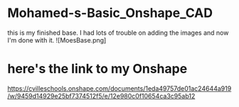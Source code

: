 # Mohamed-s-Basic_Onshape_CAD
 this is my finished base. I had lots of trouble on adding the images and now I'm done with it.
![MoesBase.png] 
# here's the link to my Onshape
https://cvilleschools.onshape.com/documents/1eda49757de01ac24644a919/w/9459d14929e25bf7374512f5/e/12e980c0f10654ca3c95ab12
